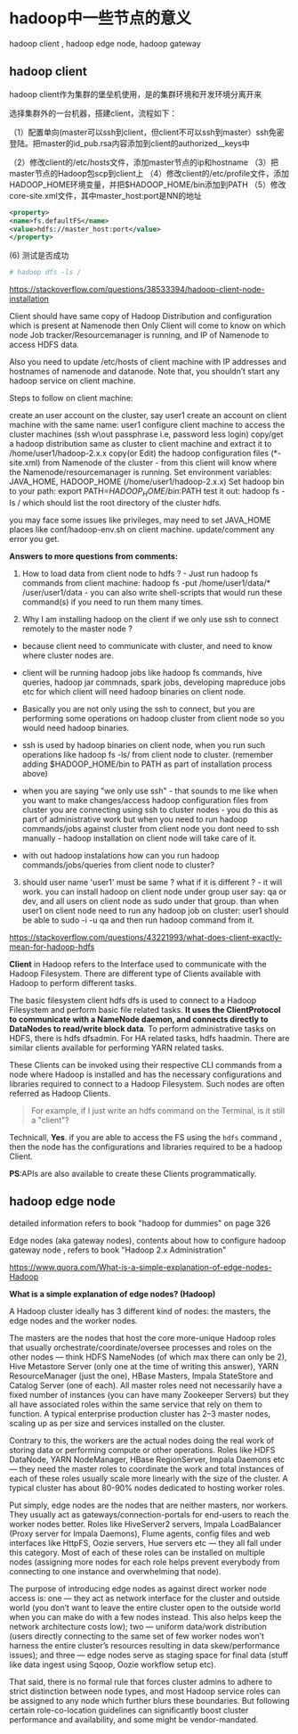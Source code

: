 # hadoop中一些节点的意义

hadoop client , hadoop edge node, hadoop gateway

## hadoop client

hadoop client作为集群的堡垒机使用，是的集群环境和开发环境分离开来

选择集群外的一台机器，搭建client，流程如下：

（1）配置单向(master可以ssh到client，但client不可以ssh到master）ssh免密登陆。把master的id_pub.rsa内容添加到client的authorized__keys中

（2）修改client的/etc/hosts文件，添加master节点的ip和hostname
（3）把master节点的Hadoop包scp到client上
（4）修改client的/etc/profile文件，添加HADOOP_HOME环境变量，并把$HADOOP_HOME/bin添加到PATH
（5）修改core-site.xml文件，其中master_host:port是NN的地址

```xml
<property>
<name>fs.defaultFS</name>
<value>hdfs://master_host:port</value>
</property>
```

(6) 测试是否成功

```bash
# hadoop dfs -ls /
```

https://stackoverflow.com/questions/38533394/hadoop-client-node-installation

Client should have same copy of Hadoop Distribution and configuration which is present at Namenode then Only Client will come to know on which node Job tracker/Resourcemanager is running, and IP of Namenode to access HDFS data.

Also you need to update /etc/hosts of client machine with IP addresses and hostnames of namenode and datanode. Note that, you shouldn’t start any hadoop service on client machine.

Steps to follow on client machine:

create an user account on the cluster, say user1
create an account on client machine with the same name: user1
configure client machine to access the cluster machines (ssh w\out passphrase i.e, password less login)
copy/get a hadoop distribution same as cluster to client machine and extract it to /home/user1/hadoop-2.x.x
copy(or Edit) the hadoop configuration files (*-site.xml) from Namenode of the cluster - from this client will know where the Namenode/resourcemanager is running.
Set environment variables: JAVA_HOME, HADOOP_HOME (/home/user1/hadoop-2.x.x)
Set hadoop bin to your path: export PATH=$HADOOP_HOME/bin:$PATH
test it out: hadoop fs -ls / which should list the root directory of the cluster hdfs.

you may face some issues like privileges, may need to set JAVA_HOME places like conf/hadoop-env.sh on client machine. update/comment any error you get.


**Answers to more questions from comments:**

1. How to load data from client node to hdfs ? - Just run hadoop fs commands from client machine: hadoop fs -put /home/user1/data/* /user/user1/data - you can also write shell-scripts that would run these command(s) if you need to run them many times.

2. Why I am installing hadoop on the client if we only use ssh to connect remotely to the master node ?

 - because client need to communicate with cluster, and need to know where cluster nodes are.
 - client will be running hadoop jobs like hadoop fs commands, hive queries, hadoop jar commnads, spark jobs, developing mapreduce jobs etc for which client will need hadoop binaries on client node.
 - Basically you are not only using the ssh to connect, but you are performing some operations on hadoop cluster from client node so you would need hadoop binaries.
 - ssh is used by hadoop binaries on client node, when you run such operations like hadoop fs
-ls/ from client node to cluster. (remember adding $HADOOP_HOME/bin to PATH as part of installation process above)

- when you are saying "we only use ssh" - that sounds to me like when you want to make changes/access hadoop configuration files from cluster you are connecting using ssh to cluster nodes - you do this as part of administrative work but when you need to run hadoop commands/jobs against cluster from client node you dont need to ssh manually - hadoop installation on client node will take care of it.

- with out hadoop instalations how can you run hadoop commands/jobs/queries from client node to cluster?

3. should user name 'user1' must be same ? what if it is different ? - it will work. you can install hadoop on client node under group user say: qa or dev, and all users on client node as sudo under that group. than when user1 on client node need to run any hadoop job on cluster: user1 should be able to sudo -i -u qa and then run hadoop command from it.


https://stackoverflow.com/questions/43221993/what-does-client-exactly-mean-for-hadoop-hdfs

**Client** in Hadoop refers to the Interface used to communicate with the Hadoop Filesystem. There are different type of Clients available with Hadoop to perform different tasks.

The basic filesystem client hdfs dfs is used to connect to a Hadoop Filesystem and perform basic file related tasks. **It uses the ClientProtocol to communicate with a NameNode daemon, and connects directly to DataNodes to read/write block data**. To perform administrative tasks on HDFS, there is hdfs dfsadmin. For HA related tasks, hdfs haadmin. There are similar clients available for performing YARN related tasks.


These Clients can be invoked using their respective CLI commands from a node where Hadoop is installed and has the necessary configurations and libraries required to connect to a Hadoop Filesystem. Such nodes are often referred as Hadoop Clients.


>For example, if I just write an hdfs command on the Terminal, is it still a "client"?

Technicall, **Yes**. if you are able to access the FS using the `hdfs` command , then the node has the configurations and libraries required to be a hadoop Client.

**PS**:APIs are  also available to create these Clients programmatically.

## hadoop edge node

detailed information refers to book "hadoop for dummies" on page 326

Edge nodes (aka gateway nodes), contents about how to configure hadoop gateway node , refers to book "Hadoop 2.x Administration"


https://www.quora.com/What-is-a-simple-explanation-of-edge-nodes-Hadoop

**What is a simple explanation of edge nodes? (Hadoop)**

A Hadoop cluster ideally has 3 different kind of nodes: the masters, the edge nodes and the worker nodes.

The masters are the nodes that host the core more-unique Hadoop roles that usually orchestrate/coordinate/oversee processes and roles on the other nodes — think HDFS NameNodes (of which max there can only be 2), Hive Metastore Server (only one at the time of writing this answer), YARN ResourceManager (just the one), HBase Masters, Impala StateStore and Catalog Server (one of each). All master roles need not necessarily have a fixed number of instances (you can have many Zookeeper Servers) but they all have associated roles within the same service that rely on them to function. A typical enterprise production cluster has 2–3 master nodes, scaling up as per size and services installed on the cluster.

Contrary to this, the workers are the actual nodes doing the real work of storing data or performing compute or other operations. Roles like HDFS DataNode, YARN NodeManager, HBase RegionServer, Impala Daemons etc — they need the master roles to coordinate the work and total instances of each of these roles usually scale more linearly with the size of the cluster. A typical cluster has about 80-90% nodes dedicated to hosting worker roles.

Put simply, edge nodes are the nodes that are neither masters, nor workers. They usually act as gateways/connection-portals for end-users to reach the worker nodes better. Roles like HiveServer2 servers, Impala LoadBalancer (Proxy server for Impala Daemons), Flume agents, config files and web interfaces like HttpFS, Oozie servers, Hue servers etc — they all fall under this category. Most of each of these roles can be installed on multiple nodes (assigning more nodes for each role helps prevent everybody from connecting to one instance and overwhelming that node).

The purpose of introducing edge nodes as against direct worker node access is: one — they act as network interface for the cluster and outside world (you don’t want to leave the entire cluster open to the outside world when you can make do with a few nodes instead. This also helps keep the network architecture costs low); two — uniform data/work distribution (users directly connecting to the same set of few worker nodes won’t harness the entire cluster’s resources resulting in data skew/performance issues); and three — edge nodes serve as staging space for final data (stuff like data ingest using Sqoop, Oozie workflow setup etc).

That said, there is no formal rule that forces cluster admins to adhere to strict distinction between node types, and most Hadoop service roles can be assigned to any node which further blurs these boundaries. But following certain role-co-location guidelines can significantly boost cluster performance and availability, and some might be vendor-mandated.


